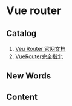 # Vue router

## Catalog
1. [Veu Router 官网文档](https://router.vuejs.org/zh/guide/#html)
1. [VueRouter完全指北](https://juejin.im/post/5b82bcfcf265da4345153343)


## New Words



## Content